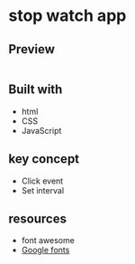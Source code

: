 # stop watch app


## Preview

![]()

## Built with

- html
- CSS
- JavaScript

## key concept

- Click event
- Set interval

## resources

- font awesome
- [Google fonts](www.Googlefont.com)